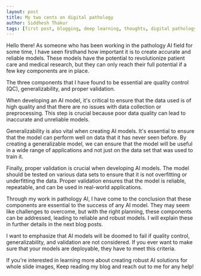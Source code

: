 ```yaml
---
layout: post
title: My two cents on digital pathology
author: Siddhesh Thakur
tags: [first post, blogging, deep learning, thoughts, digital pathology]
---
```


Hello there! As someone who has been working in the pathology AI field for some time, I have seen firsthand how important it is to create accurate and reliable models. These models have the potential to revolutionize patient care and medical research, but they can only reach their full potential if a few key components are in place.

The three components that I have found to be essential are quality control (QC), generalizability, and proper validation.

When developing an AI model, it's critical to ensure that the data used is of high quality and that there are no issues with data collection or preprocessing. This step is crucial because poor data quality can lead to inaccurate and unreliable models.

Generalizability is also vital when creating AI models. It's essential to ensure that the model can perform well on data that it has never seen before. By creating a generalizable model, we can ensure that the model will be useful in a wide range of applications and not just on the data set that was used to train it.

Finally, proper validation is crucial when developing AI models. The model should be tested on various data sets to ensure that it is not overfitting or underfitting the data. Proper validation ensures that the model is reliable, repeatable, and can be used in real-world applications.

Through my work in pathology AI, I have come to the conclusion that these components are essential to the success of any AI model. They may seem like challenges to overcome, but with the right planning, these components can be addressed, leading to reliable and robust models. I will explain these in further details in the next blog posts.

I want to emphasize that AI models will be doomed to fail if quality control, generalizability, and validation are not considered. If you ever want to make sure that your models are deployable, they have to meet this criteria.

If you're interested in learning more about creating robust AI solutions for whole slide images, Keep reading my blog and reach out to me for any help!
